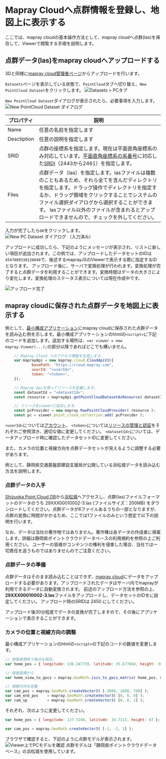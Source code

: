 <!---
title: "　mapray cloudへ登録(点群)"
date: 2019-07-16T18:02:17+09:00
draft: false
description: ""
keywords: ["maprayJS", "ブラウザ", "3D地図", "レンダリング"]
type: overview
menu: main
bookShowToC: false
weight: 1050
--->

# Mapray Cloudへ点群情報を登録し、地図上に表示する

ここでは、mapray cloudの基本操作方法として、mapray cloudへ点群(las)を保存して、Viewerで閲覧する手順を説明します。



## 点群データ(las)をmapray cloudへアップロードする
3Dと同様に[mapray cloud管理者ページ](https://cloud.mapray.com)からアップロードを行います。


`Datasets`ページを表示している状態で、`PointCloud`タブへ切り替え、`New PointCloud Dataset`をクリックします。
![Datasets > PCタブ](images/screenshot-102-open-pc-dataset-dialog-before.png-annotated.svg)


`New PointCloud Dataset`ダイアログが表示されたら、必要事項を入力します。
![New PointCloud Dataset ダイアログ](images/screenshot-103-open-pc-dataset-dialog-after.png)


| プロパティ    | 説明                                           |
|-------------|------------------------------------------------|
| Name        | 任意の名前を指定します |
| Desctiption | 任意の説明を指定します |
| SRID        | 点群の座標系を指定します。現在は平面直角座標系のみ対応しています。[平面直角座標系の系番号](https://www.gsi.go.jp/sokuchikijun/jpc.html)に対応した[SRDI](https://epsg.io/?q=JGD2000%20/%20Japan%20Plane%20Rectangular)（2443から2461）を指定します。|
| Files       | 点群データ（las）を指定します。lasファイルは複数のこともあるため、それら全てを含んだディレクトリを指定します。ドラッグ操作でディレクトリを指定するか、ドラッグ領域をクリックすることでシステムのファイル選択ダイアログから選択することができます。 lasファイル以外のファイルが含まれるとアップロードできませんので、チェックを外してください。|


入力が完了したら`OK`をクリックします。
![New PC Dataset ダイアログ （入力済み）](images/screenshot-109-109-click-before.png-annotated.svg)



アップロードに成功したら、下記のようにメッセージが表示され、リストに新しい項目が追加されます。この例では、アップロードしたデータセットのIDは` 4547889330126848 `で、後述するmaprayJSのViewerで表示する際に指定するIDとなります。
アップロード後に、サーバで変換処理が行われます。変換処理が完了すると点群データを利用することができます。変換時間はデータの大きさにより変化します。変換処理のステータス表示については現在作成中です。

![アップロード完了](images/screenshot-111-goto-detail-page-before.png)




## mapray cloudに保存された点群データを地図上に表示する
例として、[最小構成アプリケーション](../gettingstarted/)にmapray cloudに保存された点群データを読み込む例を示します。最小構成アプリケーションのhtmlの`<script>`に下記のコードを追加します。追加する場所は、`var viewer = new mapray.Viewer(...);`の部分以降であればどこでも構いません。
```javascript
    // Mapray Cloud へのアクセス情報を生成します。
    var maprayApi = new mapray.cloud.CloudApiV1({
            basePath: "https://cloud.mapray.com",
            userId: "<userId>",
            token: "<token>",
    });

    // Mapray Apiを使ってリソースを定義します。
    const datasetId = "<datasetId>";
    const resource = maprayApi.getPointCloudDatasetAsResource( datasetId );

    // リソースをviewerに追加します。
    const pcProvider = new mapray.RawPointCloudProvider( resource );
    const pc = viewer.point_cloud_collection.add( pcProvider );
```
`<userId>`については[アカウント](../account/)、
`<token>`については[リソースの管理と認証](../token/#Tokenの作成手順)をそれぞれご参照頂き、適切な値に変更してください。
`<datasetId>`については、データアップロード時に確認したデータセットIDに変更してください。

また、カメラの位置と視線方向を点群データセットが見えるように調整する必要があります。

例として、静岡県交通基盤部建設支援局が公開している浜松城データを読み込む方法を説明します。

### 点群データの入手
[Shizuoka Point Cloud DB](https://pointcloud.pref.shizuoka.jp/)から[浜松城](https://pointcloud.pref.shizuoka.jp/lasmap/ankendetail?ankenno=29XXX00010002)へアクセスし、点群(las)ファイルフォーマットのデータのうち 29XXX00010002-3.las (ファイルサイズ：200MB) をダウンロードしてください。点群データが6ファイルあるうちの一部となりますが、点群の変換に時間がかかるため、ここでは1ファイルのみという想定で以下の説明を行います。

なお、データは当社の著作物ではありません。著作権は各データの作成者に帰属します。詳細は静岡県ポイントクラウドデータベースの利用規約を参照の上ご利用ください。
ユーザーの皆様がコンテンツの権利を侵害した場合、当社では一切責任を追うものではありませんのでご注意ください。

### 点群データの準備
点群データはそのまま読み込むことはできず、[mapray cloud](https://cloud.mapray.com)にデータをアップロードする必要があります。アップロードされたデータはサーバ内でmaprayが利用できるデータに自動変換されます。
前述のアップロード方法を参照の上、**29XXX00010002-3.las**ファイルをアップロードし、データセットのIDを<datasetId>に設定してください。
アップロード時のSRIDは 2450 にしてください。

アップロード後30分程度でデータの変換が完了しますので、その後にアプリケーションで表示することができます。

### カメラの位置と視線方向の調整

最小構成アプリケーションのhtmlの`<script>`の下記のコードの数値を変更します。
```javascript
// 球面座標系で視点を設定。
var home_pos = { longitude: 138.247739, latitude: 35.677604, height: 3000 };

// 球面座標から
var home_view_to_gocs = mapray.GeoMath.iscs_to_gocs_matrix( home_pos, mapray.GeoMath.createMatrix());

// 視線方向を定義
var cam_pos = mapray.GeoMath.createVector3( [-3000, 2600, 700] );
var cam_end_pos    = mapray.GeoMath.createVector3( [0, 0, 0] );
var cam_up         = mapray.GeoMath.createVector3( [0, 0, 1] );
```

それぞれ、次のように変更してください。
```javascript
var home_pos = { longitude: 137.7246, latitude: 34.7113, height: 67 };
```
```javascript
var cam_pos = mapray.GeoMath.createVector3( [-1, -2, 1] );
```

ブラウザで確認すると、下記のように点群モデルが表示されます。
![Viewer上でPCモデルを確認](images/screenshot-viewer-pc.png)
点群モデルは「静岡県ポイントクラウドデータベース」の浜松城を使用しています。
